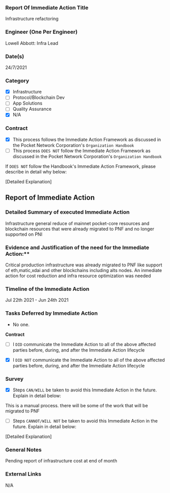 ### Report Of Immediate Action Title 
Infrastructure refactoring 

### Engineer (One Per Engineer)
Lowell Abbott: Infra Lead

### Date(s)
24/7/2021

### Category
- [X] Infrastructure
- [ ] Protocol/Blockchain Dev
- [ ] App Solutions
- [ ] Quality Assurance
- [X] N/A
### Contract
- [X] This process follows the Immediate Action Framework as discussed in the Pocket Network Corporation's `Organization Handbook`
- [ ] This process `DOES NOT` follow the Immediate Action Framework as discussed in the Pocket Network Corporation's `Organization Handbook`

If `DOES NOT` follow the Handbook's Immediate Action Framework, please describe in detail why below:

[Detailed Explanation]
## Report of Immediate Action
### Detailed Summary of executed Immediate Action
Infrastructure general reduce of mainnet pocket-core resources and blockchain resources that were already migrated to PNF and no longer supported on PNI

### Evidence and Justification of the need for the Immediate Action:**
Critical production infrastructure  was already migrated to PNF like support of eth,matic,xdai and other blockchains including alts nodes. 
An inmediate action for cost reduction and infra resource optimization was needed 


### Timeline of the Immediate Action
Jul 22th 2021 - Jun 24th 2021

### Tasks Deferred by Immediate Action

- No one.

**Contract**

- [ ] I `DID` communicate the Immediate Action to all of the above affected parties before, during, and after the Immediate Action lifecycle
- [X] I `DID NOT` communicate the Immediate Action to all of the above affected parties before, during, and after the Immediate Action lifecycle


### Survey
- [X] Steps `CAN/WILL` be taken to avoid this Immediate Action in the future. Explain in detail below:

This is a manual process. there will be some of the work that will be migrated to PNF

- [ ] Steps `CANNOT/WILL NOT` be taken to avoid this Immediate Action in the future. Explain in detail below:

[Detailed Explanation]

### General Notes

Pending report of infrastructure cost at end of month

### External Links
N/A
